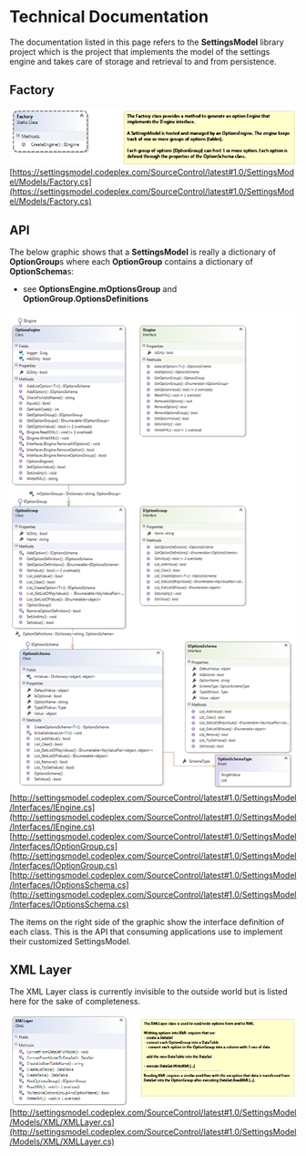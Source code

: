 # Technical Documentation

The documentation listed in this page refers to the **SettingsModel** library project which is the project that implements the model of the settings engine and takes care of storage and retrieval to and from persistence.

## Factory
![](Technical_Documentation_Factory.png)
[https://settingsmodel.codeplex.com/SourceControl/latest#1.0/SettingsModel/Models/Factory.cs](https://settingsmodel.codeplex.com/SourceControl/latest#1.0/SettingsModel/Models/Factory.cs) 

## API

The below graphic shows that a **SettingsModel** is really a dictionary of **OptionGroup**s where each **OptionGroup** contains a dictionary of **OptionSchema**s:

* see **OptionsEngine.mOptionsGroup** and **OptionGroup.OptionsDefinitions**

![](Technical_Documentation_API.png)
[http://settingsmodel.codeplex.com/SourceControl/latest#1.0/SettingsModel/Interfaces/IEngine.cs](http://settingsmodel.codeplex.com/SourceControl/latest#1.0/SettingsModel/Interfaces/IEngine.cs)
[http://settingsmodel.codeplex.com/SourceControl/latest#1.0/SettingsModel/Interfaces/IOptionGroup.cs](http://settingsmodel.codeplex.com/SourceControl/latest#1.0/SettingsModel/Interfaces/IOptionGroup.cs)
[http://settingsmodel.codeplex.com/SourceControl/latest#1.0/SettingsModel/Interfaces/IOptionsSchema.cs](http://settingsmodel.codeplex.com/SourceControl/latest#1.0/SettingsModel/Interfaces/IOptionsSchema.cs)

The items on the right side of the graphic show the interface definition of each class. This is the API that consuming applications use to implement their customized SettingsModel. 

## XML Layer

The XML Layer class is currently invisible to the outside world but is listed here for the sake of completeness.

![](Technical_Documentation_XMLLayer.png)
[http://settingsmodel.codeplex.com/SourceControl/latest#1.0/SettingsModel/Models/XML/XMLLayer.cs](http://settingsmodel.codeplex.com/SourceControl/latest#1.0/SettingsModel/Models/XML/XMLLayer.cs)
